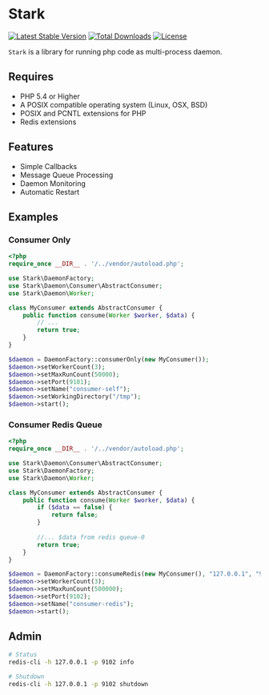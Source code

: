 # Stark

[![Latest Stable Version](https://poser.pugx.org/got/stark/v)](//packagist.org/packages/got/stark)
[![Total Downloads](https://poser.pugx.org/got/stark/downloads)](//packagist.org/packages/got/stark)
[![License](https://poser.pugx.org/got/stark/license)](//packagist.org/packages/got/stark)

`Stark` is a library for running php code as multi-process daemon. 

## Requires

* PHP 5.4 or Higher
* A POSIX compatible operating system (Linux, OSX, BSD)
* POSIX and PCNTL extensions for PHP
* Redis extensions 

## Features

* Simple Callbacks
* Message Queue Processing
* Daemon Monitoring
* Automatic Restart

## Examples

### Consumer Only

```php
<?php
require_once __DIR__ . '/../vendor/autoload.php';

use Stark\DaemonFactory;
use Stark\Daemon\Consumer\AbstractConsumer;
use Stark\Daemon\Worker;

class MyConsumer extends AbstractConsumer {
    public function consume(Worker $worker, $data) {
        // ...
        return true;
    }
}

$daemon = DaemonFactory::consumerOnly(new MyConsumer());
$daemon->setWorkerCount(3);
$daemon->setMaxRunCount(50000);
$daemon->setPort(9101);
$daemon->setName("consumer-self");
$daemon->setWorkingDirectory("/tmp");
$daemon->start();
```

### Consumer Redis Queue

```php
<?php
require_once __DIR__ . '/../vendor/autoload.php';

use Stark\Daemon\Consumer\AbstractConsumer;
use Stark\DaemonFactory;
use Stark\Daemon\Worker;

class MyConsumer extends AbstractConsumer {
    public function consume(Worker $worker, $data) {
        if ($data == false) {
            return false;
        }
        
        //... $data from redis queue-0
        return true;
    }
}

$daemon = DaemonFactory::consumeRedis(new MyConsumer(), "127.0.0.1", "9004", "queue-0");
$daemon->setWorkerCount(3);
$daemon->setMaxRunCount(500000);
$daemon->setPort(9102);
$daemon->setName("consumer-redis");
$daemon->start();

```

## Admin

```bash
# Status
redis-cli -h 127.0.0.1 -p 9102 info

# Shutdown
redis-cli -h 127.0.0.1 -p 9102 shutdown

```
